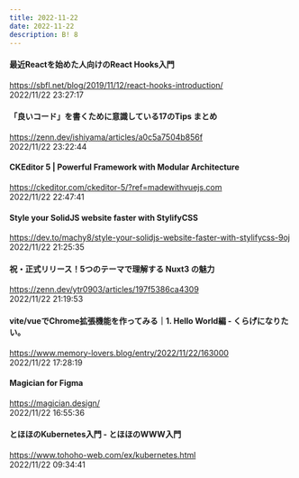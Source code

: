 ```yaml
---
title: 2022-11-22
date: 2022-11-22
description: B! 8
---
```


#### 最近Reactを始めた人向けのReact Hooks入門
https://sbfl.net/blog/2019/11/12/react-hooks-introduction/<br>
2022/11/22 23:27:17<br>


#### 「良いコード」を書くために意識している17のTips まとめ
https://zenn.dev/ishiyama/articles/a0c5a7504b856f<br>
2022/11/22 23:22:44<br>


#### CKEditor 5 | Powerful Framework with Modular Architecture
https://ckeditor.com/ckeditor-5/?ref=madewithvuejs.com<br>
2022/11/22 22:47:41<br>


#### Style your SolidJS website faster with StylifyCSS
https://dev.to/machy8/style-your-solidjs-website-faster-with-stylifycss-9oj<br>
2022/11/22 21:25:35<br>


#### 祝・正式リリース！5つのテーマで理解する Nuxt3 の魅力
https://zenn.dev/ytr0903/articles/197f5386ca4309<br>
2022/11/22 21:19:53<br>


#### vite/vueでChrome拡張機能を作ってみる｜1. Hello World編 - くらげになりたい。
https://www.memory-lovers.blog/entry/2022/11/22/163000<br>
2022/11/22 17:28:19<br>


#### Magician for Figma
https://magician.design/<br>
2022/11/22 16:55:36<br>


#### とほほのKubernetes入門 - とほほのWWW入門
https://www.tohoho-web.com/ex/kubernetes.html<br>
2022/11/22 09:34:41<br>


